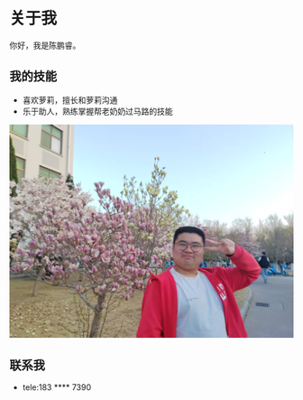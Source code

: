 # 关于我

你好，我是陈鹏睿。

## 我的技能
-   喜欢萝莉，擅长和萝莉沟通
-   乐于助人，熟练掌握帮老奶奶过马路的技能

![我的头像](./images/20.jpg)

## 联系我
-   tele:183 **** 7390 
